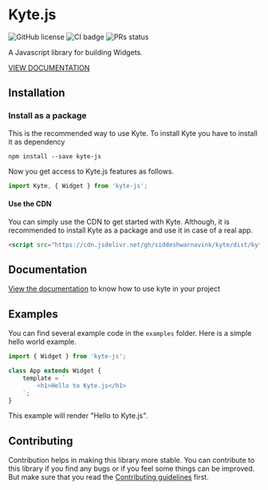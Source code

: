 # Kyte.js

![GitHub license](https://img.shields.io/badge/license-MIT-blue.svg) ![CI badge](https://github.com/siddeshwarnavink/kyte/workflows/CI/badge.svg) ![PRs status](https://img.shields.io/badge/PRs-welcome-brightgreen.svg)

A Javascript library for building Widgets.

[VIEW DOCUMENTATION](https://github.com/siddeshwarnavink/kyte/wiki/Core-concepts)

## Installation
### Install as a package
This is the recommended way to use Kyte. To install Kyte you have to install it as dependency

```
npm install --save kyte-js
```

Now you get access to Kyte.js features as follows.
```js
import Kyte, { Widget } from 'kyte-js';
```

#### Use the CDN
You can simply use the CDN to get started with Kyte. Although, it is recommended to install Kyte as a package and use it in case of a real app.

```html
<script src="https://cdn.jsdelivr.net/gh/siddeshwarnavink/kyte/dist/kyte-cdn.js"></script>
```
## Documentation

[View the documentation](https://github.com/siddeshwarnavink/kyte/wiki/Core-concepts) to know how to use kyte in your project


## Examples
You can find several example code in the ```examples``` folder. Here is a simple hello world example.

```js
import { Widget } from 'kyte-js';

class App extends Widget {
    template = `
        <h1>Hello to Kyte.js</h1>
    `;
}
```

This example will render "Hello to Kyte.js".

## Contributing

Contribution helps in making this library more stable. You can contribute to this library if you find any bugs or if you feel some things can be improved. But make sure that you read the [Contributing guidelines](https://github.com/siddeshwarnavink/kyte/wiki/Contributing-guidelines) first.

